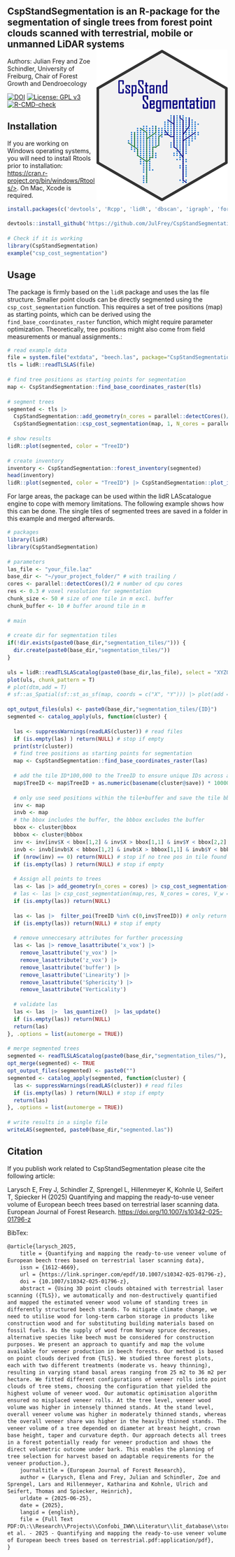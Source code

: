 ## CspStandSegmentation is an R-package for the segmentation of single trees from forest point clouds scanned with terrestrial, mobile or unmanned LiDAR systems <img src="https://github.com/JulFrey/CspStandSegmentation/blob/main/inst/figures/csp_logo.png" align="right" width = 300/>

Authors: Julian Frey and Zoe Schindler, University of Freiburg, Chair of Forest Growth and Dendroecology


[![DOI](https://zenodo.org/badge/DOI/10.5281/zenodo.17294732.svg)](https://doi.org/10.5281/zenodo.17294732)  [![License: GPL v3](https://img.shields.io/badge/License-GPLv3-blue.svg)](https://www.gnu.org/licenses/gpl-3.0) [![R-CMD-check](https://github.com/JulFrey/CspStandSegmentation/actions/workflows/r.yml/badge.svg)](https://github.com/JulFrey/CspStandSegmentation/actions/workflows/r.yml)




## Installation

If you are working on Windows operating systems, you will need to install Rtools prior to installation: https://cran.r-project.org/bin/windows/Rtools/>. On Mac, Xcode is required. 

```R
install.packages(c('devtools', 'Rcpp', 'lidR', 'dbscan', 'igraph', 'foreach', 'doParallel','magrittr', 'data.table'))

devtools::install_github('https://github.com/JulFrey/CspStandSegmentation')

# Check if it is working
library(CspStandSegmentation)
example("csp_cost_segmentation")

```

## Usage
The package is firmly based on the `lidR` package and uses the las file structure. Smaller point clouds can be directly segmented using the ```csp_cost_segmentation``` function. This requires a set of tree positions (map) as starting points, which can be derived using the ```find_base_coordinates_raster``` function, which might require parameter optimization. Theoretically, tree positions might also come from field measurements or manual assignments.:

```R
# read example data
file = system.file("extdata", "beech.las", package="CspStandSegmentation")
tls = lidR::readTLSLAS(file)

# find tree positions as starting points for segmentation
map <- CspStandSegmentation::find_base_coordinates_raster(tls)

# segment trees
segmented <- tls |>
  CspStandSegmentation::add_geometry(n_cores = parallel::detectCores()/2) |>
  CspStandSegmentation::csp_cost_segmentation(map, 1, N_cores = parallel::detectCores()/2)

# show results
lidR::plot(segmented, color = "TreeID")

# create inventory
inventory <- CspStandSegmentation::forest_inventory(segmented)
head(inventory)
lidR::plot(segmented, color = "TreeID") |> CspStandSegmentation::plot_inventory(inventory)
```

For large areas, the package can be used within the lidR LAScatalogue engine to cope with memory limitations. The following example shows how this can be done. The single tiles of segmented trees are saved in a folder in this example and merged afterwards. 

```R
# packages
library(lidR)
library(CspStandSegmentation)

# parameters
las_file <- "your_file.laz"
base_dir <- "~/your_project_folder/" # with trailing /
cores <- parallel::detectCores()/2 # number od cpu cores 
res <- 0.3 # voxel resolution for segmentation
chunk_size <- 50 # size of one tile in m excl. buffer
chunk_buffer <- 10 # buffer around tile in m

# main

# create dir for segmentation tiles
if(!dir.exists(paste0(base_dir,"segmentation_tiles/"))) {
  dir.create(paste0(base_dir,"segmentation_tiles/"))
}

uls = lidR::readTLSLAScatalog(paste0(base_dir,las_file), select = "XYZ0", chunk_size = chunk_size, chunk_buffer = chunk_buffer)
plot(uls, chunk_pattern = T)
# plot(dtm,add = T)
# sf::as_Spatial(sf::st_as_sf(map, coords = c("X", "Y"))) |> plot(add = T)

opt_output_files(uls) <- paste0(base_dir,"segmentation_tiles/{ID}")
segmented <- catalog_apply(uls, function(cluster) {
  
  las <- suppressWarnings(readLAS(cluster)) # read files
  if (is.empty(las) ) return(NULL) # stop if empty
  print(str(cluster))
  # find tree positions as starting points for segmentation
  map <- CspStandSegmentation::find_base_coordinates_raster(las)
  
  # add the tile ID*100,000 to the TreeID to ensure unique IDs across all tiles
  map$TreeID <- map$TreeID + as.numeric(basename(cluster@save)) * 100000
  
  # only use seed positions within the tile+buffer and save the tile bbox to only return tree pos within the tile (excl. buffer)
  inv <- map
  invb <- map
  # the bbox includes the buffer, the bbbox excludes the buffer 
  bbox <- cluster@bbox
  bbbox <- cluster@bbbox
  inv <- inv[inv$X < bbox[1,2] & inv$X > bbox[1,1] & inv$Y < bbox[2,2] & inv$Y > bbox[2,1],]
  invb <- invb[invb$X < bbbox[1,2] & invb$X > bbbox[1,1] & invb$Y < bbbox[2,2] & invb$Y > bbbox[2,1],]
  if (nrow(inv) == 0) return(NULL) # stop if no tree pos in tile found
  if (is.empty(las) ) return(NULL) # stop if empty
  
  # Assign all points to trees
  las <- las |> add_geometry(n_cores = cores) |> csp_cost_segmentation(invb,res, N_cores = cores, V_w = 0.5)
  # las <- las |> csp_cost_segmentation(map,res, N_cores = cores, V_w = 0.5) # this is a faster version which does not make use of the geometric feature weights
  if (is.empty(las)) return(NULL)
  
  las <- las |>  filter_poi(TreeID %in% c(0,inv$TreeID)) # only return trees within the tile
  if (is.empty(las)) return(NULL) # stop if empty
  
  # remove unneccesary attributes for further processing 
  las <- las |> remove_lasattribute('x_vox') |> 
    remove_lasattribute('y_vox') |> 
    remove_lasattribute('z_vox') |> 
    remove_lasattribute('buffer') |>
    remove_lasattribute('Linearity') |>
    remove_lasattribute('Sphericity') |>
    remove_lasattribute('Verticality')
  
  # validate las
  las <- las  |>  las_quantize()  |> las_update()
  if (is.empty(las)) return(NULL)
  return(las)
}, .options = list(automerge = TRUE))

# merge segmented trees
segmented <- readTLSLAScatalog(paste0(base_dir,"segmentation_tiles/"), select = "xyz0", chunk_buffer = 0)
opt_merge(segmented) <- TRUE
opt_output_files(segmented) <- paste0("")
segmented <- catalog_apply(segmented, function(cluster) {
  las <- suppressWarnings(readLAS(cluster)) # read files
  if (is.empty(las) ) return(NULL) # stop if empty
  return(las)
}, .options = list(automerge = TRUE))

# write results in a single file
writeLAS(segmented, paste0(base_dir,"segmented.las"))
```

## Citation
If you publish work related to CspStandSegmentation please cite the following article:

Larysch E, Frey J, Schindler Z, Sprengel L, Hillenmeyer K, Kohnle U, Seifert T, Spiecker H (2025) Quantifying and mapping the ready-to-use veneer volume of European beech trees based on terrestrial laser scanning data. European Journal of Forest Research. https://doi.org/10.1007/s10342-025-01796-z

BibTex:
```
@article{larysch_2025,
	title = {Quantifying and mapping the ready-to-use veneer volume of European beech trees based on terrestrial laser scanning data},
	issn = {1612-4669},
	url = {https://link.springer.com/epdf/10.1007/s10342-025-01796-z},
	doi = {10.1007/s10342-025-01796-z},
	abstract = {Using 3D point clouds obtained with terrestrial laser scanning ({TLS}), we automatically and non-destructively quantified and mapped the estimated veneer wood volume of standing trees in differently structured beech stands. To mitigate climate change, we need to utilise wood for long-term carbon storage in products like construction wood and for substituting building materials based on fossil fuels. As the supply of wood from Norway spruce decreases, alternative species like beech must be considered for construction purposes. We present an approach to quantify and map the volume available for veneer production in beech forests. Our method is based on point clouds derived from {TLS}. We studied three forest plots, each with two different treatments (moderate vs. heavy thinning), resulting in varying stand basal areas ranging from 25 m2 to 36 m2 per hectare. We fitted different configurations of veneer rolls into point clouds of tree stems, choosing the configuration that yielded the highest volume of veneer wood. Our automatic optimisation algorithm ensured no misplaced veneer rolls. At the tree level, veneer wood volume was higher in intensely thinned stands. At the stand level, overall veneer volume was higher in moderately thinned stands, whereas the overall veneer share was higher in the heavily thinned stands. The veneer volume of a tree depended on diameter at breast height, crown base height, taper and curvature depth. Our approach detects all trees in a forest potentially ready for veneer production and shows the direct volumetric outcome under bark. This enables the planning of tree selection for harvest based on adaptable requirements for the veneer production.},
	journaltitle = {European Journal of Forest Research},
	author = {Larysch, Elena and Frey, Julian and Schindler, Zoe and Sprengel, Lars and Hillenmeyer, Katharina and Kohnle, Ulrich and Seifert, Thomas and Spiecker, Heinrich},
	urldate = {2025-06-25},
	date = {2025},
	langid = {english},
	file = {Full Text PDF:O\:\\Research\\Projects\\Confobi_IWW\\Literatur\\lit_database\\storage\\R7Q8BFU5\\Larysch et al. - 2025 - Quantifying and mapping the ready-to-use veneer volume of European beech trees based on terrestrial.pdf:application/pdf},
}
```

